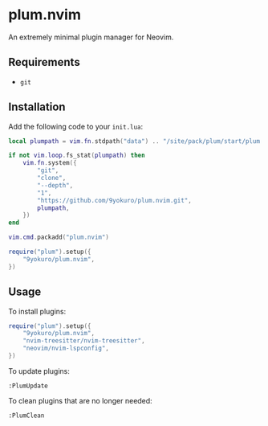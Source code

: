 # plum.nvim
An extremely minimal plugin manager for Neovim.

## Requirements
- `git`

## Installation
Add the following code to your `init.lua`:
```lua
local plumpath = vim.fn.stdpath("data") .. "/site/pack/plum/start/plum.nvim"

if not vim.loop.fs_stat(plumpath) then
    vim.fn.system({
        "git",
        "clone",
        "--depth",
        "1",
        "https://github.com/9yokuro/plum.nvim.git",
        plumpath,
    })
end

vim.cmd.packadd("plum.nvim")

require("plum").setup({
    "9yokuro/plum.nvim",
})
```

## Usage
To install plugins:
```lua
require("plum").setup({
    "9yokuro/plum.nvim",
    "nvim-treesitter/nvim-treesitter",
    "neovim/nvim-lspconfig",
})
```

To update plugins:
```vimscript
:PlumUpdate
```

To clean plugins that are no longer needed:
```vimscript
:PlumClean
```
